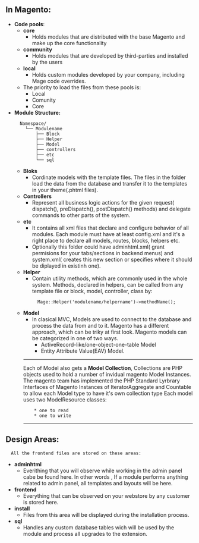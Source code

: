 ## In Magento:
* **Code pools**:
  * **core**
    * Holds modules that are distributed with the base Magento and make up the core functionality
  * **community**
    * Holds modules that are developed by third-parties and installed by the users
  * **local**
    * Holds custom modules developed by your company, including Mage code overrides.
  * The priority to load the files from these pools is:
    * Local
    * Comunity
    * Core
* **Module Structure:**
  ```
    Namespace/
      └── Modulename
          ├── Block
          ├── Helper
          ├── Model
          ├── controllers
          ├── etc
          └── sql
  ```
  * **Bloks**
    * Cordinate models with the template files. The files in the folder load the data from the database
      and transfer it to the templates in your theme(.phtml files).
  * **Controllers**
    * Represent all business logic actions for the given request( dispatch(), preDispatch(), postDispatch() methods) and delegate commands to other parts of the system.
  * **etc**
    * It contains all xml files that declare and configure behavior of all modules. Each module must have at least config.xml and it's a right place to declare all models, routes, blocks, helpers etc.
    * Optionally this folder could have adminhtml.xml( grant permisions for your tabs/sections in backend menus) and system.xml( creates this new section or specifies where it should be diplayed in existinh one).
  * **Helper**
    * Contain utility methods, which are commonly used in the whole system. Methods, declared in helpers, can be called from any template file or block, model, controller, class by:
      ```
        Mage::Helper('modulename/helpername')->methodName();
      ```
  * **Model**
    * In clasical MVC, Models are used to connect to the database and process the data from and to it. Magento has a different approach, which can be triky at first look.
      Magento models can be categorized in one of two ways.
        * ActiveRecord-like/one-object-one-table Model
        * Entity Attribute Value(EAV) Model.
    ***
      Each of Model also gets a **Model Collection**, Collections are PHP objects used to hold a number of invidual magento Model
      Instances. The magento team has implemented the PHP Standard Lyrbrary Interfaces of Magento Instances of IteratorAggregate and Countable
      to allow each Model type to have it's own collection type
      Each model uses two ModelResource classes:
      ```
          * one to read
          * one to write
      ```
    ***


## Design Areas:
```
  All the frontend files are stored on these areas:
```

* **adminhtml**
  * Everithing that you will observe while working in the admin panel cabe be found here. In other words
  , If a module performs anything related to admin panel, all templates and layouts will be here.
* **frontend**
  * Everything that can be observed on your webstore by any customer is stored here.
* **install**
  * Files from this area will be displayed during the installation process.
* **sql**
  * Handles any custom database tables wich will be used by the module and process all upgrades to the extension.
